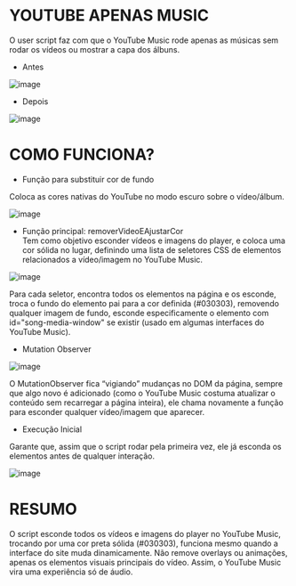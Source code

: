 # YOUTUBE APENAS MUSIC

O user script faz com que o YouTube Music rode apenas as músicas sem rodar os vídeos ou mostrar a capa dos álbuns.

* Antes

![image](https://github.com/user-attachments/assets/e72a4fb4-b861-4f83-9eba-cb54d3b5f549)

* Depois

![image](https://github.com/user-attachments/assets/6bc5797e-2878-4b3e-8e30-3117e1ad93ae)

# COMO FUNCIONA?

* Função para substituir cor de fundo

Coloca as cores nativas do YouTube no modo escuro sobre o vídeo/álbum.

![image](https://github.com/user-attachments/assets/2e5fce3e-8626-4fec-baa7-475963cd8898)

* Função principal: removerVideoEAjustarCor  
Tem como objetivo esconder vídeos e imagens do player, e coloca uma cor sólida no lugar, definindo uma lista de seletores CSS de elementos relacionados a vídeo/imagem no YouTube Music.

![image](https://github.com/user-attachments/assets/37ed0bb2-d0d6-4208-b316-ecf2753da0f0)

Para cada seletor, encontra todos os elementos na página e os esconde, troca o fundo do elemento pai para a cor definida (#030303), removendo qualquer imagem de fundo, esconde especificamente o elemento com id="song-media-window" se existir (usado em algumas interfaces do YouTube Music).

* Mutation Observer

![image](https://github.com/user-attachments/assets/c655fabe-aa08-49d6-b2d4-cf82fb6a5ec2)

O MutationObserver fica “vigiando” mudanças no DOM da página, sempre que algo novo é adicionado (como o YouTube Music costuma atualizar o conteúdo sem recarregar a página inteira), ele chama novamente a função para esconder qualquer vídeo/imagem que aparecer.

* Execução Inicial

Garante que, assim que o script rodar pela primeira vez, ele já esconda os elementos antes de qualquer interação.

![image](https://github.com/user-attachments/assets/832da872-1364-4122-ba13-646cb038156c)

# RESUMO
O script esconde todos os vídeos e imagens do player no YouTube Music, trocando por uma cor preta sólida (#030303), funciona mesmo quando a interface do site muda dinamicamente. Não remove overlays ou animações, apenas os elementos visuais principais do vídeo. Assim, o YouTube Music vira uma experiência só de áudio.
